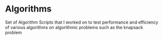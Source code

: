# Algorithms
Set of Algorithm Scripts that I worked on to test performance and efficiency of various algorithms on algorithmic problems such as the knapsack problem
